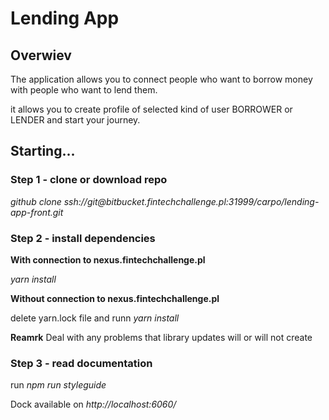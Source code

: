 <h1> Lending App </h1>

<h2>Overwiev</h2>
<p>The application allows you to connect people who want to borrow money with people who want to lend them.</p>
<p>it allows you to create profile of selected kind of user BORROWER or LENDER and start your journey.</p> 
<h2>Starting...</h2>
<h3> Step 1 - clone or download repo </h3>
<p><i>github clone ssh://git@bitbucket.fintechchallenge.pl:31999/carpo/lending-app-front.git</i></p>
<h3>Step 2 - install dependencies</h3>
<p><b>With connection to nexus.fintechchallenge.pl</b><p>
<p><i>yarn install</i></p>
<p><b>Without connection to nexus.fintechchallenge.pl</b><p>
<p>delete yarn.lock file and runn <i>yarn install</i><p>
<p><b>Reamrk</b> Deal with any problems that library updates will or will not create<p> 
<h3>Step 3 - read documentation</h3>
<p>run <i>npm run styleguide</i></p>
<p>Dock available on <i>http://localhost:6060/</i></p>
